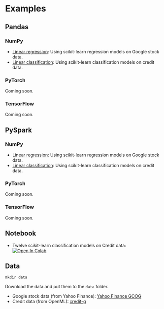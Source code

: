 # Examples

## Pandas

### NumPy

* [Linear regression](numpy/sklearn_regression_google.py): Using scikit-learn regression models on Google stock data.
* [Linear classification](numpy/sklearn_classification_credit.py): Using scikit-learn classification models on credit data.

### PyTorch
Coming soon.

### TensorFlow
Coming soon.

## PySpark

### NumPy

* [Linear regression](pyspark/sklearn_regression_google.py): Using scikit-learn regression models on Google stock data.
* [Linear classification](pyspark/sklearn_classification_credit.py): Using scikit-learn classification models on credit data.

### PyTorch
Coming soon.

### TensorFlow
Coming soon.

## Notebook
* Twelve scikit-learn classification models on Credit data: [![Open In Colab](https://colab.research.google.com/assets/colab-badge.svg)](https://colab.research.google.com/drive/158WA8yX9Fb4RTLOy7GnmzjEAtYYtIHpB?usp=sharing)

## Data

```shell
mkdir data
```
Download the data and put them to the `data` folder.

* Google stock data (from Yahoo Finance): [Yahoo Finance GOOG](https://finance.yahoo.com/quote/GOOG/history?p=GOOG)
* Credit data (from OpenML): [credit-g](https://www.openml.org/d/31)
